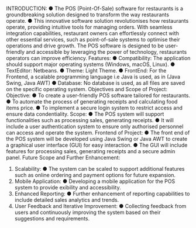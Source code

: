 INTRODUCTION:
● The POS (Point-Of-Sale) software for restaurants is a
groundbreaking solution designed to transform the way restaurants
operate.
● This innovative software solution revolutionises how restaurants
operate, providing intuitive tools for managing orders. With
seamless integration capabilities, restaurant owners can
effortlessly connect with other essential services, such as
point-of-sale systems to optimise their operations and drive
growth.
The POS software is designed to be user-friendly and accessible by
leveraging the power of technology, restaurants operators can improve
efficiency.
Features:
● Compatibility: The application should support major operating
systems (Windows, macOS, Linux).
● TextEditor: Netbeans.
● Theme: Light Theme.
● FrontEnd: For the Frontend, a scalable programming language i.e
Java is used, as in (Java Swing, Java AWT)
● Database: No database is used, as all files are saved on the
specific operating system.
Objectives and Scope of Project:
Objective:
● To create a user-friendly POS software tailored for restaurants.
● To automate the process of generating receipts and calculating
food items price.
● To implement a secure login system to restrict access and ensure
data condentiality.
Scope:
● The POS system will support functionalities such as processing
sales, generating receipts.
● It will include a user authentication system to ensure only
authorised personnel can access and operate the system.
Frontend of Project:
● The front end of the POS system will be developed using Java
Swing or Java AWT to create a graphical user interface (GUI) for
easy interaction.
● The GUI will include features for processing sales, generating
receipts and a secure admin panel.
Future Scope and Further Enhancement:
1. Scalability:
● The system can be scaled to support additional features
such as online ordering and payment options for future
expansion.
3. Mobile Application:
● Developing a mobile application for the POS system to provide
exibility and accessibility.
4. Enhanced Reporting:
● Further enhancement of reporting capabilities to include detailed
sales analytics and trends.
5. User Feedback and Iterative Improvement:
● Collecting feedback from users and continuously improving the
system based on their suggestions and requirements.
